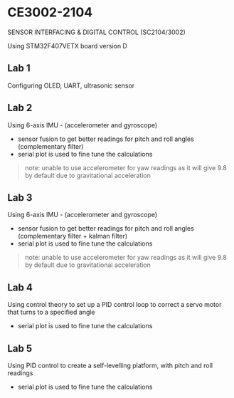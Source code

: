 # CE3002-2104
SENSOR INTERFACING &amp; DIGITAL CONTROL (SC2104/3002)

Using STM32F407VETX board version D

## Lab 1
Configuring OLED, UART, ultrasonic sensor

## Lab 2
Using 6-axis IMU - (accelerometer and gyroscope)
- sensor fusion to get better readings for pitch and roll angles (complementary filter)
- serial plot is used to fine tune the calculations
> note: unable to use accelerometer for yaw readings as it will give 9.8 by default due to gravitational acceleration 

## Lab 3
Using 6-axis IMU - (accelerometer and gyroscope)
- sensor fusion to get better readings for pitch and roll angles (complementary filter + kalman filter)
- serial plot is used to fine tune the calculations
> note: unable to use accelerometer for yaw readings as it will give 9.8 by default due to gravitational acceleration

## Lab 4
Using control theory to set up a PID control loop to correct a servo motor that turns to a specified angle
- serial plot is used to fine tune the calculations

## Lab 5
Using PID control to create a self-levelling platform, with pitch and roll readings
- serial plot is used to fine tune the calculations